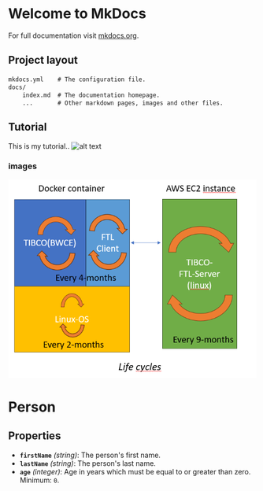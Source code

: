 # Welcome to MkDocs

For full documentation visit [mkdocs.org](https://www.mkdocs.org).


## Project layout

    mkdocs.yml    # The configuration file.
    docs/
        index.md  # The documentation homepage.
        ...       # Other markdown pages, images and other files.


## Tutorial  

This is my tutorial..
![alt text](testje.drawio)

### images

![Alt Text](LCM-cycles.png)

# Person

## Properties

- **`firstName`** *(string)*: The person's first name.
- **`lastName`** *(string)*: The person's last name.
- **`age`** *(integer)*: Age in years which must be equal to or greater than zero. Minimum: `0`.
